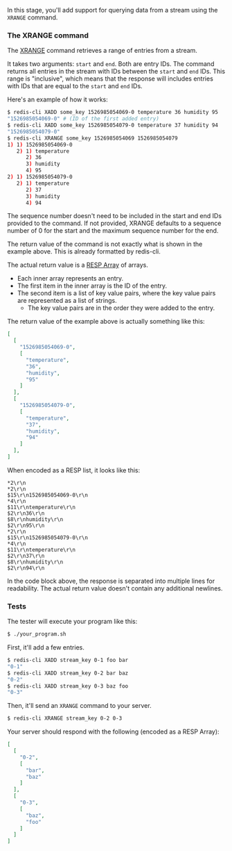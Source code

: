 In this stage, you'll add support for querying data from a stream using the `XRANGE` command.

### The XRANGE command

The [XRANGE](https://redis.io/commands/xrange/) command retrieves a range of entries from a stream.

It takes two arguments: `start` and `end`. Both are entry IDs. The command returns all entries in the
stream with IDs between the `start` and `end` IDs. This range is "inclusive", which means that the response
will includes entries with IDs that are equal to the `start` and `end` IDs.

Here's an example of how it works:

```bash
$ redis-cli XADD some_key 1526985054069-0 temperature 36 humidity 95
"1526985054069-0" # (ID of the first added entry)
$ redis-cli XADD some_key 1526985054079-0 temperature 37 humidity 94
"1526985054079-0"
$ redis-cli XRANGE some_key 1526985054069 1526985054079
1) 1) 1526985054069-0
   2) 1) temperature
      2) 36
      3) humidity
      4) 95
2) 1) 1526985054079-0
   2) 1) temperature
      2) 37
      3) humidity
      4) 94
```

The sequence number doesn't need to be included in the start and end IDs provided to the command. If not provided,
XRANGE defaults to a sequence number of 0 for the start and the maximum sequence number for the end.

The return value of the command is not exactly what is shown in the example above. This is already formatted by redis-cli.

The actual return value is a [RESP Array](https://redis.io/docs/reference/protocol-spec/#arrays) of arrays.

- Each inner array represents an entry.
- The first item in the inner array is the ID of the entry.
- The second item is a list of key value pairs, where the key value pairs are represented as a list of strings.
  - The key value pairs are in the order they were added to the entry.

The return value of the example above is actually something like this:

```json
[
  [
    "1526985054069-0",
    [
      "temperature",
      "36",
      "humidity",
      "95"
    ]
  ],
  [
    "1526985054079-0",
    [
      "temperature",
      "37",
      "humidity",
      "94"
    ]
  ],
]
```

When encoded as a RESP list, it looks like this:

```text
*2\r\n
*2\r\n
$15\r\n1526985054069-0\r\n
*4\r\n
$11\r\ntemperature\r\n
$2\r\n36\r\n
$8\r\nhumidity\r\n
$2\r\n95\r\n
*2\r\n
$15\r\n1526985054079-0\r\n
*4\r\n
$11\r\ntemperature\r\n
$2\r\n37\r\n
$8\r\nhumidity\r\n
$2\r\n94\r\n
```

In the code block above, the response is separated into multiple lines for readability. The actual
return value doesn't contain any additional newlines.

### Tests

The tester will execute your program like this:

```bash
$ ./your_program.sh
```

First, it'll add a few entries.

```bash
$ redis-cli XADD stream_key 0-1 foo bar
"0-1"
$ redis-cli XADD stream_key 0-2 bar baz
"0-2"
$ redis-cli XADD stream_key 0-3 baz foo
"0-3"
```

Then, it'll send an `XRANGE` command to your server.

```bash
$ redis-cli XRANGE stream_key 0-2 0-3
```

Your server should respond with the following (encoded as a RESP Array):

```json
[
  [
    "0-2",
    [
      "bar",
      "baz"
    ]
  ],
  [
    "0-3",
    [
      "baz",
      "foo"
    ]
  ]
]
```
